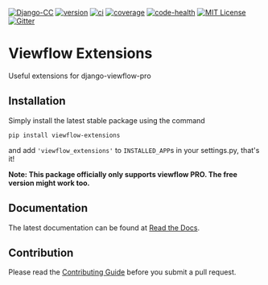[![Django-CC](https://img.shields.io/badge/Django-CC-ee66dd.svg)](https://github.com/codingjoe/django-cc)
[![version](https://img.shields.io/pypi/v/viewflow-extensions.svg)](https://pypi.python.org/pypi/viewflow-extensions/)
[![ci](https://api.travis-ci.org/Thermondo/viewflow-extensions.svg?branch=master)](https://travis-ci.org/Thermondo/viewflow-extensions)
[![coverage](https://coveralls.io/repos/Thermondo/viewflow-extensions/badge.svg?branch=master)](https://coveralls.io/r/Thermondo/viewflow-extensions)
[![code-health](https://landscape.io/github/Thermondo/viewflow-extensions/master/landscape.svg?style=flat)](https://landscape.io/github/Thermondo/viewflow-extensions/master)
[![MIT License](https://img.shields.io/badge/license-MIT-blue.svg)](LICENSE)
[![Gitter](https://badges.gitter.im/Join%20Chat.svg)](https://gitter.im/Thermondo/viewflow-extensions?utm_source=badge&utm_medium=badge&utm_campaign=pr-badge&utm_content=badge)

# Viewflow Extensions
Useful extensions for django-viewflow-pro

## Installation

Simply install the latest stable package using the command

`pip install viewflow-extensions`

and add `'viewflow_extensions'` to `INSTALLED_APP`s in your settings.py, that's it!

**Note: This package officially only supports viewflow PRO. The free version might work too.**

## Documentation
The latest documentation can be found at [Read the Docs](http://viewflow-extensions.rtfd.org/).

## Contribution
Please read the [Contributing Guide](CONTRIBUTING.md) before you submit a pull request.
